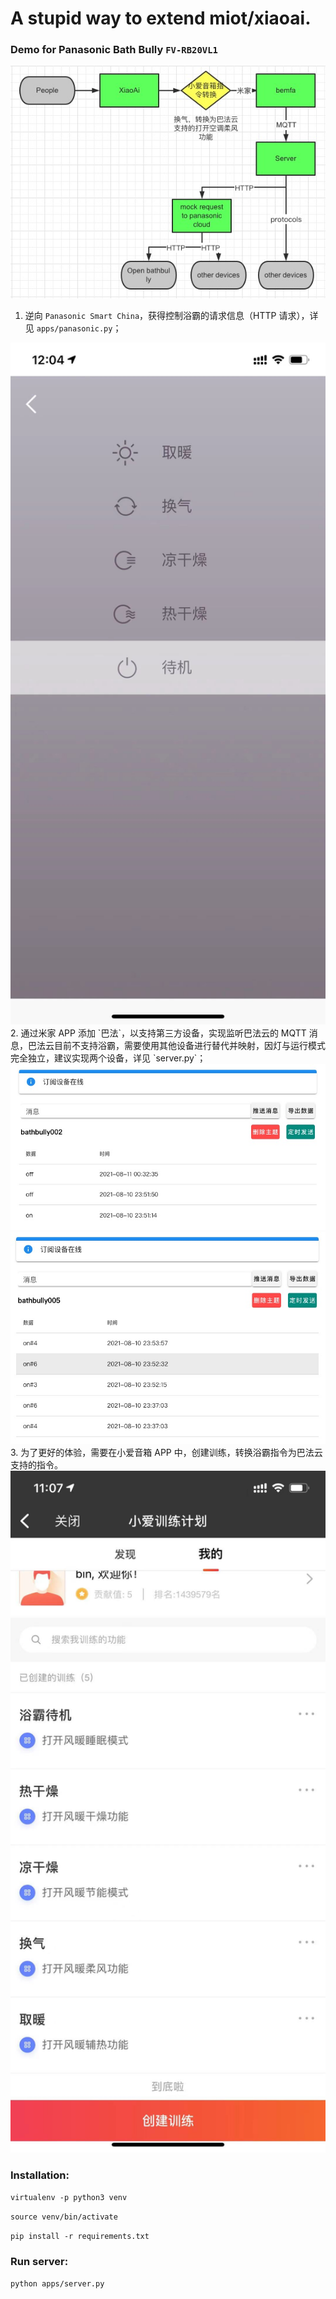 # A stupid way to extend miot/xiaoai. 

### Demo for Panasonic Bath Bully `FV-RB20VL1`

<img src="./images/toplogy.jpg" width="640">

1. 逆向 `Panasonic Smart China`，获得控制浴霸的请求信息（HTTP 请求），详见 `apps/panasonic.py`；
<img src="./images/panasonic.jpeg" width="640">
2. 通过米家 APP 添加 `巴法`，以支持第三方设备，实现监听巴法云的 MQTT 消息，巴法云目前不支持浴霸，需要使用其他设备进行替代并映射，因灯与运行模式完全独立，建议实现两个设备，详见 `server.py`；
<img src="./images/light.jpg" width="640">
<img src="./images/running_mode.jpg" width="640">
3. 为了更好的体验，需要在小爱音箱 APP 中，创建训练，转换浴霸指令为巴法云支持的指令。
<img src="./images/command_transform.jpeg" width="640">

### Installation:

`virtualenv -p python3 venv`

`source venv/bin/activate`

`pip install -r requirements.txt`

### Run server:

`python apps/server.py`
